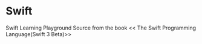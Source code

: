 # Swift
Swift Learning Playground
Source from the book << The Swift Programming Language(Swift 3 Beta)>>
